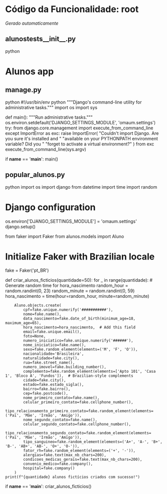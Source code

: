 # Código da Funcionalidade: root
*Gerado automaticamente*



## alunostests__init__.py

python
# Alunos app




## manage.py

python
#!/usr/bin/env python
"""Django's command-line utility for administrative tasks."""
import os
import sys


def main():
    """Run administrative tasks."""
    os.environ.setdefault('DJANGO_SETTINGS_MODULE', 'omaum.settings')
    try:
        from django.core.management import execute_from_command_line
    except ImportError as exc:
        raise ImportError(
            "Couldn't import Django. Are you sure it's installed and "
            "available on your PYTHONPATH environment variable? Did you "
            "forget to activate a virtual environment?"
        ) from exc
    execute_from_command_line(sys.argv)


if __name__ == '__main__':
    main()





## popular_alunos.py

python
import os
import django
from datetime import time
import random

# Django configuration
os.environ['DJANGO_SETTINGS_MODULE'] = 'omaum.settings'
django.setup()

from faker import Faker
from alunos.models import Aluno

# Initialize Faker with Brazilian locale
fake = Faker('pt_BR')

def criar_alunos_ficticios(quantidade=50):
    for _ in range(quantidade):
        # Generate random time for hora_nascimento
        random_hour = random.randint(0, 23)
        random_minute = random.randint(0, 59)
        hora_nascimento = time(hour=random_hour, minute=random_minute)

        Aluno.objects.create(
            cpf=fake.unique.numerify('###########'),
            nome=fake.name(),
            data_nascimento=fake.date_of_birth(minimum_age=18, maximum_age=65),
            hora_nascimento=hora_nascimento,  # Add this field
            email=fake.unique.email(),
            foto=None,
            numero_iniciatico=fake.unique.numerify('######'),
            nome_iniciatico=fake.name(),
            sexo=fake.random_element(elements=('M', 'F', 'O')),
            nacionalidade='Brasileira',
            naturalidade=fake.city(),
            rua=fake.street_name(),
            numero_imovel=fake.building_number(),
            complemento=fake.random_element(elements=['Apto 101', 'Casa 1', 'Bloco A', 'Fundos']),  # Brazilian-style complements
            cidade=fake.city(),
            estado=fake.estado_sigla(),
            bairro=fake.bairro(),
            cep=fake.postcode(),
            nome_primeiro_contato=fake.name(),
            celular_primeiro_contato=fake.cellphone_number(),
            tipo_relacionamento_primeiro_contato=fake.random_element(elements=('Pai', 'Mãe', 'Irmão', 'Amigo')),
            nome_segundo_contato=fake.name(),
            celular_segundo_contato=fake.cellphone_number(),
            tipo_relacionamento_segundo_contato=fake.random_element(elements=('Pai', 'Mãe', 'Irmão', 'Amigo')),
            tipo_sanguineo=fake.random_element(elements=('A+', 'A-', 'B+', 'B-', 'AB+', 'AB-', 'O+', 'O-')),
            fator_rh=fake.random_element(elements=('+', '-')),
            alergias=fake.text(max_nb_chars=200),
            condicoes_medicas_gerais=fake.text(max_nb_chars=200),
            convenio_medico=fake.company(),
            hospital=fake.company()
        )
    print(f"{quantidade} alunos fictícios criados com sucesso!")

if __name__ == '__main__':
    criar_alunos_ficticios()


